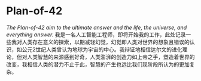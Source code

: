 # Plan-of-42
*The Plan-of-42 aim to the ultimate answer and the life, the universe, and everything answer.*
我是一名人工智能工程师，即将开始我的工作，此处记录一些我对人类存在意义的探索，以期减轻幻觉，幻觉即人类对世界的想象且错误的认识，如公元2世纪人类曾认为地球为宇宙的中心。我辩证地相信达尔文的进化理论，但对人类智慧的来源感到好奇，人类澎湃的创造力如上帝之手，塑造着世界的改变，我相信人类的潜力不止于此，智慧的产生也远比我们现阶段所认为的更加复杂。